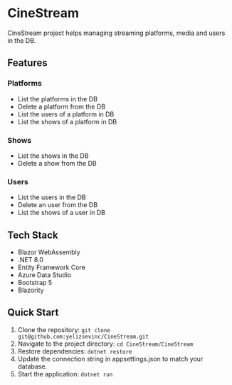 # CineStream

CineStream project helps managing streaming platforms, media and users in the DB.

## Features

### Platforms

- List the platforms in the DB
- Delete a platform from the DB
- List the users of a platform in DB
- List the shows of a platform in DB

### Shows

- List the shows in the DB
- Delete a show from the DB

### Users

- List the users in the DB
- Delete an user from the DB
- List the shows of a user in DB

## Tech Stack

- Blazor WebAssembly
- .NET 8.0
- Entity Framework Core
- Azure Data Studio
- Bootstrap 5
- Blazority

## Quick Start

1. Clone the repository: `git clone git@github.com:yelizsevinc/CineStream.git`
2. Navigate to the project directory: `cd CineStream/CineStream`
3. Restore dependencies: `dotnet restore`
4. Update the connection string in appsettings.json to match your database.
5. Start the application: `dotnet run`
